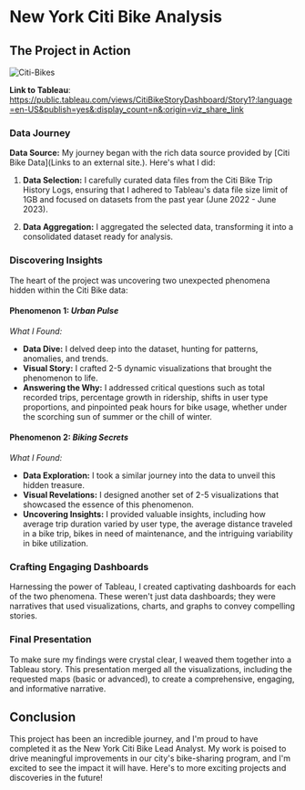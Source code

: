 
# New York Citi Bike Analysis

## The Project in Action
![Citi-Bikes](https://static.bc-edx.com/data/dl-1-2/m18/lms/img/citi-bike-station-bikes.jpg)

**Link to Tableau**: https://public.tableau.com/views/CitiBikeStoryDashboard/Story1?:language=en-US&publish=yes&:display_count=n&:origin=viz_share_link 
### Data Journey

**Data Source:** My journey began with the rich data source provided by [Citi Bike Data](Links to an external site.). Here's what I did:

1.  **Data Selection:** I carefully curated data files from the Citi Bike Trip History Logs, ensuring that I adhered to Tableau's data file size limit of 1GB and focused on datasets from the past year (June 2022 - June 2023).
    
2.  **Data Aggregation:** I aggregated the selected data, transforming it into a consolidated dataset ready for analysis.
    

### Discovering Insights

The heart of the project was uncovering two unexpected phenomena hidden within the Citi Bike data:

#### Phenomenon 1: _Urban Pulse_

_What I Found:_ 

-   **Data Dive:** I delved deep into the dataset, hunting for patterns, anomalies, and trends.
-   **Visual Story:** I crafted 2-5 dynamic visualizations that brought the phenomenon to life.
-   **Answering the Why:** I addressed critical questions such as total recorded trips, percentage growth in ridership, shifts in user type proportions, and pinpointed peak hours for bike usage, whether under the scorching sun of summer or the chill of winter.

#### Phenomenon 2: _Biking Secrets_

_What I Found:_ 

-   **Data Exploration:** I took a similar journey into the data to unveil this hidden treasure.
-   **Visual Revelations:** I designed another set of 2-5 visualizations that showcased the essence of this phenomenon.
-   **Uncovering Insights:** I provided valuable insights, including how average trip duration varied by user type, the average distance traveled in a bike trip, bikes in need of maintenance, and the intriguing variability in bike utilization.

### Crafting Engaging Dashboards

Harnessing the power of Tableau, I created captivating dashboards for each of the two phenomena. These weren't just data dashboards; they were narratives that used visualizations, charts, and graphs to convey compelling stories.

### Final Presentation

To make sure my findings were crystal clear, I weaved them together into a Tableau story. This presentation merged all the visualizations, including the requested maps (basic or advanced), to create a comprehensive, engaging, and informative narrative.


## Conclusion

This project has been an incredible journey, and I'm proud to have completed it as the New York Citi Bike Lead Analyst. My work is poised to drive meaningful improvements in our city's bike-sharing program, and I'm excited to see the impact it will have. Here's to more exciting projects and discoveries in the future!
